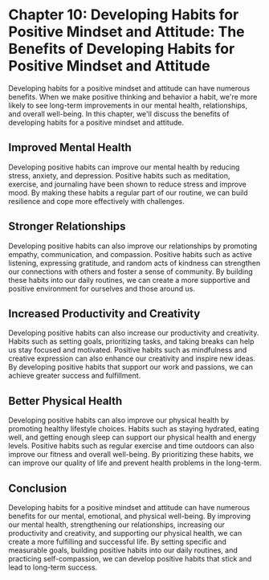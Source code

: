 Chapter 10: Developing Habits for Positive Mindset and Attitude: The Benefits of Developing Habits for Positive Mindset and Attitude
====================================================================================================================================

Developing habits for a positive mindset and attitude can have numerous benefits. When we make positive thinking and behavior a habit, we're more likely to see long-term improvements in our mental health, relationships, and overall well-being. In this chapter, we'll discuss the benefits of developing habits for a positive mindset and attitude.

Improved Mental Health
----------------------

Developing positive habits can improve our mental health by reducing stress, anxiety, and depression. Positive habits such as meditation, exercise, and journaling have been shown to reduce stress and improve mood. By making these habits a regular part of our routine, we can build resilience and cope more effectively with challenges.

Stronger Relationships
----------------------

Developing positive habits can also improve our relationships by promoting empathy, communication, and compassion. Positive habits such as active listening, expressing gratitude, and random acts of kindness can strengthen our connections with others and foster a sense of community. By building these habits into our daily routines, we can create a more supportive and positive environment for ourselves and those around us.

Increased Productivity and Creativity
-------------------------------------

Developing positive habits can also increase our productivity and creativity. Habits such as setting goals, prioritizing tasks, and taking breaks can help us stay focused and motivated. Positive habits such as mindfulness and creative expression can also enhance our creativity and inspire new ideas. By developing positive habits that support our work and passions, we can achieve greater success and fulfillment.

Better Physical Health
----------------------

Developing positive habits can also improve our physical health by promoting healthy lifestyle choices. Habits such as staying hydrated, eating well, and getting enough sleep can support our physical health and energy levels. Positive habits such as regular exercise and time outdoors can also improve our fitness and overall well-being. By prioritizing these habits, we can improve our quality of life and prevent health problems in the long-term.

Conclusion
----------

Developing habits for a positive mindset and attitude can have numerous benefits for our mental, emotional, and physical well-being. By improving our mental health, strengthening our relationships, increasing our productivity and creativity, and supporting our physical health, we can create a more fulfilling and successful life. By setting specific and measurable goals, building positive habits into our daily routines, and practicing self-compassion, we can develop positive habits that stick and lead to long-term success.
